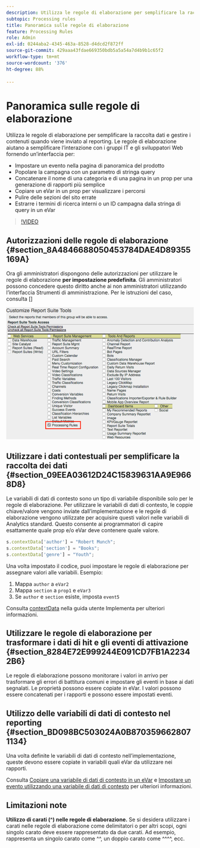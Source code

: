 ```yaml
---
description: Utilizza le regole di elaborazione per semplificare la raccolta dati e gestire i contenuti quando viene inviato al reporting.
subtopic: Processing rules
title: Panoramica sulle regole di elaborazione
feature: Processing Rules
role: Admin
exl-id: 0244aba2-4345-463a-8528-d4dcd2f872ff
source-git-commit: 429aaa43fdae669350bdb5a5a54a7d4b9b1c65f2
workflow-type: tm+mt
source-wordcount: '376'
ht-degree: 88%

---
```


# Panoramica sulle regole di elaborazione

Utilizza le regole di elaborazione per semplificare la raccolta dati e gestire i contenuti quando viene inviato al reporting. Le regole di elaborazione aiutano a semplificare l’interazione con i gruppi IT e gli sviluppatori Web fornendo un’interfaccia per:

* Impostare un evento nella pagina di panoramica del prodotto
* Popolare la campagna con un parametro di stringa query
* Concatenare il nome di una categoria e di una pagina in un prop per una generazione di rapporti più semplice
* Copiare un eVar in un prop per visualizzare i percorsi
* Pulire delle sezioni del sito errate
* Estrarre i termini di ricerca interni o un ID campagna dalla stringa di query in un eVar

>[!VIDEO](https://video.tv.adobe.com/v/26124/?quality=12&learn=on)

## Autorizzazioni delle regole di elaborazione {#section_8A4846688050453784DAE4D89355169A}

Ora gli amministratori dispongono delle autorizzazioni per utilizzare le regole di elaborazione **per impostazione predefinita**. Gli amministratori possono concedere questo diritto anche ai non amministratori utilizzando l’interfaccia Strumenti di amministrazione. Per le istruzioni del caso, consulta []

![Regole di elaborazione](assets/processing-rules.png)

## Utilizzare i dati contestuali per semplificare la raccolta dei dati {#section_09EEA03612D24C15839631AA9E9668D8}

Le variabili di dati di contesto sono un tipo di variabile disponibile solo per le regole di elaborazione. Per utilizzare le variabili di dati di contesto, le coppie chiave/valore vengono inviate dall’implementazione e le regole di elaborazione vengono utilizzate per acquisire questi valori nelle variabili di Analytics standard. Questo consente ai programmatori di capire esattamente quale prop e/o eVar deve contenere quale valore.

```js
s.contextData['author'] = "Robert Munch";
s.contextData['section'] = "Books";
s.contextData['genre'] = "Youth";
```

Una volta impostato il codice, puoi impostare le regole di elaborazione per assegnare valori alle variabili. Esempio:

1. Mappa `author` a `eVar2`
2. Mappa `section` a `prop1` e `eVar3`
3. Se `author` e `section` esiste, imposta `event5`

Consulta [contextData](/help/implement/vars/page-vars/contextdata.md) nella guida utente Implementa per ulteriori informazioni.

## Utilizzare le regole di elaborazione per trasformare i dati di hit e gli eventi di attivazione {#section_8284E72E999244E091CD7FB1A22342B6}

Le regole di elaborazione possono monitorare i valori in arrivo per trasformare gli errori di battitura comuni e impostare gli eventi in base ai dati segnalati. Le proprietà possono essere copiate in eVar. I valori possono essere concatenati per i rapporti e possono essere impostati eventi.

## Utilizzo delle variabili di dati di contesto nel reporting {#section_BD098BC503024A0B8703596628071134}

Una volta definite le variabili di dati di contesto nell’implementazione, queste devono essere copiate in variabili quali eVar da utilizzare nei rapporti.

Consulta [Copiare una variabile di dati di contesto in un eVar](/help/admin/admin/c-manage-report-suites/c-edit-report-suites/general/c-processing-rules/processing-rules-examples/processing-rules-copy-context-data.md) e [Impostare un evento utilizzando una variabile di dati di contesto](/help/admin/admin/c-manage-report-suites/c-edit-report-suites/general/c-processing-rules/processing-rules-examples/processing-rules-copy-context-data-event.md) per ulteriori informazioni.

## Limitazioni note

**Utilizzo di carati (^) nelle regole di elaborazione.** Se si desidera utilizzare i carati nelle regole di elaborazione come delimitatori o per altri scopi, ogni singolo carato deve essere rappresentato da due carati. Ad esempio, rappresenta un singolo carato come ^^, un doppio carato come ^^^^, ecc.
